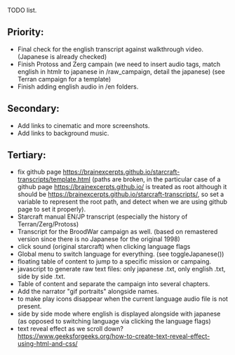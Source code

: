 TODO list.

Priority:
---------

- Final check for the english transcript against walkthrough video.
(Japanese is already checked)
- Finish Protoss and Zerg campain
(we need to insert audio tags, match english in htmlr to japanese in /raw_campaign, detail the japanese)
(see Terran campaign for a template)
- Finish adding english audio in /en folders.

Secondary:
----------

- Add links to cinematic and more screenshots.
- Add links to background music.

Tertiary:
----------

- fix github page https://brainexcerpts.github.io/starcraft-transcripts/template.html
  (paths are broken, in the particular case of a github page https://brainexcerpts.github.io/ is treated as root
   although it should be https://brainexcerpts.github.io/starcraft-transcripts/, so set a variable to represent the root path,
  and detect when we are using github page to set it properly).
- Starcraft manual EN/JP transcript (especially the history of Terran/Zerg/Protoss)
- Transcript for the BroodWar campaign as well.
(based on remastered version since there is no Japanese for the original 1998)
- click sound (original starcraft) when clicking language flags
- Global menu to switch language for everything. (see toggleJapanese())
- floating table of content to jump to a specific mission or campaing.
- javascript to generate raw text files: only japanese .txt, only english .txt, side by side .txt.
- Table of content and separate the campaign into several chapters.
- Add the narrator "gif portraits" alongside names.
- to make play icons disappear when the current language audio file is not present.
- side by side mode where english is displayed alongside with japanese
(as opposed to switching language via clicking the language flags)
- text reveal effect as we scroll down?
https://www.geeksforgeeks.org/how-to-create-text-reveal-effect-using-html-and-css/
